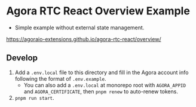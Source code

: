 # Agora RTC React Overview Example

- Simple example without external state management.

<https://agoraio-extensions.github.io/agora-rtc-react/overview/>

## Develop

1. Add a `.env.local` file to this directory and fill in the Agora account info following the format of `.env.example`.
   - You can also add a `.env.local` at monorepo root with `AGORA_APPID` and `AGORA_CERTIFICATE`, then `pnpm renew` to auto-renew tokens.
2. `pnpm run start`.
